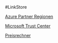 #LinkStore

[Azure Partner Regionen](https://docs.microsoft.com/de-de/azure/best-practices-availability-paired-regions)

[Microsoft Trust Center](https://www.microsoft.com/de-de/trust-center?rtc=1)

[Preisrechner](https://azure.microsoft.com/en-us/pricing/calculator/)